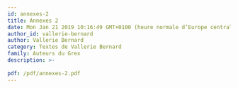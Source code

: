 ```yaml
---
id: annexes-2
title: Annexes 2
date: Mon Jan 21 2019 10:16:49 GMT+0100 (heure normale d’Europe centrale)
author_id: vallerie-bernard
author: Vallerie Bernard
category: Textes de Vallerie Bernard
family: Auteurs du Grex
description: >-
 
pdf: /pdf/annexes-2.pdf
---
```

